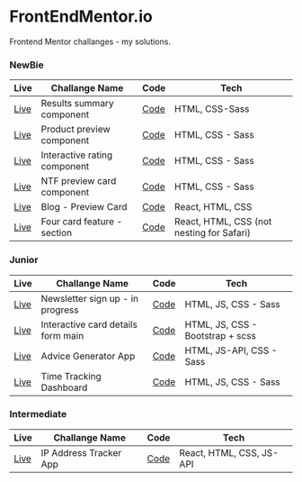 # FrontEndMentor.io
Frontend Mentor challanges - my solutions.

### NewBie
| Live | Challange Name | Code | Tech |
|--|--|--|--|
| [Live](https://mikezeg.github.io/FrontEndMentor.io/results-summary-component-main/) | Results summary component | [Code](https://github.com/MikeZeg/FrontEndMentor.io/tree/main/results-summary-component-main) | HTML, CSS-Sass |
| [Live](https://mikezeg.github.io/FrontEndMentor.io/product-preview-card-component-main/) | Product preview component | [Code](https://github.com/MikeZeg/FrontEndMentor.io/tree/main/product-preview-card-component-main) | HTML, CSS - Sass |
| [Live](https://mikezeg.github.io/FrontEndMentor.io/interactive-rating-component-main/) | Interactive rating component | [Code](https://github.com/MikeZeg/FrontEndMentor.io/tree/main/interactive-rating-component-main) | HTML, CSS - Sass |
| [Live](https://mikezeg.github.io/FrontEndMentor.io/nft-preview-card-component-main/) | NTF preview card component | [Code](https://github.com/MikeZeg/FrontEndMentor.io/tree/main/nft-preview-card-component-main) | HTML, CSS - Sass |
| [Live](https://curious-malabi-315b39.netlify.app/) | Blog - Preview Card | [Code](https://github.com/MikeZeg/FrontEndMentor.io/tree/main/blog-preview-card-main) | React, HTML, CSS |
| [Live](https://harmonious-melomakarona-b076f5.netlify.app/) |  Four card feature - section | [Code](https://github.com/MikeZeg/FrontEndMentor.io/tree/main/four-card-feature-section) | React, HTML, CSS (not nesting for Safari) |

### Junior
| Live | Challange Name | Code | Tech |
|--|--|--|--|
| [Live](https://mikezeg.github.io/FrontEndMentor.io/newsletter-sign-up-with-success-message-main/) | Newsletter sign up - in progress | [Code](https://github.com/MikeZeg/FrontEndMentor.io/tree/main/results-summary-component-main) | HTML, JS, CSS - Sass |
|[Live](https://mikezeg.github.io/FrontEndMentor.io/interactive-card-details-form-main)|Interactive card details form main | [Code](https://github.com/MikeZeg/FrontEndMentor.io/tree/main/interactive-card-details-form-main) | HTML, JS, CSS - Bootstrap + scss|
| [Live](https://mikezeg.github.io/FrontEndMentor.io/advice-generator-app-main/)| Advice Generator App | [Code](https://github.com/MikeZeg/FrontEndMentor.io/tree/main/advice-generator-app-main) | HTML, JS-API, CSS - Sass |
|[Live](https://mikezeg.github.io/FrontEndMentor.io/time-tracking-dashboard-main)| Time Tracking Dashboard |[Code](https://github.com/MikeZeg/FrontEndMentor.io/tree/main/time-tracking-dashboard-main/) | HTML, JS, CSS - Sass|

### Intermediate
| Live | Challange Name | Code | Tech |
|--|--|--|--|
| [Live](https://main--aesthetic-daffodil-26685b.netlify.app/) | IP Address Tracker App | [Code](https://github.com/MikeZeg/FrontEndMentor.io/tree/main/ip-address-tracker) | React, HTML, CSS, JS-API |